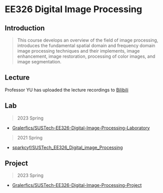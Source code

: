 # EE326 Digital Image Processing

## Introduction

> This course develops an overview of the field of image processing, introduces the fundamental spatial domain and frequency domain image processing techniques and their implements, image enhancement, image restoration, processing of color images, and image segmentation.

## Lecture

Professor YU has uploaded the lecture recordings to [Bilibili](https://space.bilibili.com/502558977/channel/collectiondetail?sid=2337899)

## Lab

> 2023 Spring

- [Gralerfics/SUSTech-EE326-Digital-Image-Processing-Laboratory](https://github.com/Gralerfics/SUSTech-EE326-Digital-Image-Processing-Laboratory)

> 2021 Spring

- [sparkcyf/SUSTech_EE326_Digital_image_Processing](https://github.com/sparkcyf/SUSTech_EE326_Digital_image_Processing)

## Project
> 2023 Spring

- [Gralerfics/SUSTech-EE326-Digital-Image-Processing-Project](https://github.com/Gralerfics/SUSTech-EE326-Digital-Image-Processing-Project)